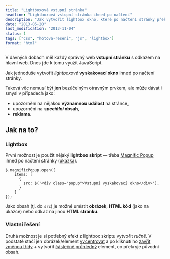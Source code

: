 ```yaml
---
title: "Lightboxová vstupní stránka"
headline: "Lightboxová vstupní stránka ihned po načtení"
description: "Jak vytvořit lightbox okno, které po načtení stránky překryje obsah."
date: "2013-05-20"
last_modification: "2013-11-04"
status: 1
tags: ["css", "hotova-reseni", "js", "lightbox"]
format: "html"
---
```


<p>V dávných dobách měl každý správný web <b>vstupní stránku</b> s odkazem na hlavní web. Dnes jde k tomu využít JavaScript.</p>
<p>Jak jednoduše vytvořit <i>lightboxové</i> <b>vyskakovací okno</b> ihned po načtení stránky.</p>
<p>Taková věc nemusí být <b>jen</b> bezúčelným otravným prvkem, ale může dávat i smysl v případech jako:

<ul>
  <li>upozornění na nějakou <b>významnou událost</b> na stránce,
    <li>upozornění na <b><i>speciální</i> obsah</b>,
      <li><b>reklama</b>.
</ul>

<h2 id=jak>Jak na to?</h2>
<h3 id="lightbox">Lightbox</h3>
<p>První možnost je použít nějaký <b>lightbox skript</b> — třeba <a href="/magnific-popup">Magnific Popup</a> ihned po načtení stránky (<a href="http://kod.djpw.cz/gnv">ukázka</a>).</p>
<pre><code>$.magnificPopup.open({
    items: [
      {
        src: $('&lt;div class="popup">Vstupní vyskakovací okno&lt;/div>'),
      }
    ]
});</code></pre>
<p>Jako obsah (tj. do <code>src</code>) je možné umístit <b>obrázek</b>, <b>HTML kód</b> (jako na ukázce) nebo odkaz na jinou <b>HTML stránku</b>.</p>

<h3 id="vlastni">Vlastní řešení</h3>
<p>Druhá možnost je si potřebný efekt z lightbox skriptu vytvořit <i>ručně</i>. V podstatě stačí jen obrázek/element <a href="/centrovani">vycentrovat</a> a po kliknutí ho <a href="/zobrazit-skryt">zavřít změnou třídy</a> + vytvořit <a href="/opacity">částečně průhledný</a> element, co překryje původní obsah.</p>

<div class="live">
  <style>
    .dialog-background {width: 100%; height: 100%; background: #000; opacity: .85; position: fixed; left: 0; top: 0; display: none}
    .dialog {width: 50%; position: fixed; left: 50%; top: 50%; height: 200px; margin-top: -100px; margin-left: -25%; background: #fff; color: #000; display: none;}
    .show .dialog, .show .dialog-background {display: block;}
  </style>
  
  <script>
    function openDialog(id) {
        document.getElementById(id).className+= " show";
        document.documentElement.style.overflow = "hidden";
    }
    
    function closeDialog(id) {
        document.getElementById(id).className = "dialog-cover";
        document.documentElement.style.overflow = "visible";	
    }
  </script>
  
  <div id="okno" class="dialog-cover">
    <div class="dialog-background"></div>
    <div class="dialog">
      <div style="padding: 1em">
        <h2>Vstupní stránka</h2>
    
        <p>Vlastní vyskakovací obsah ihned po načtení.</p>
        <button onclick='closeDialog("okno")'>Zavřít</button>
      </div>
    </div>
  </div>
  <script>
    openDialog("okno");
  </script>
  <p>(Okno se automaticky otevírá při <a href='/vstupni-stranka'>načtení stránky</a>.)</p>
</div>